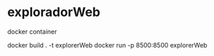 # exploradorWeb
docker container

docker build . -t explorerWeb
docker run -p 8500:8500 explorerWeb
